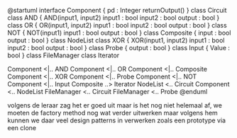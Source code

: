  @startuml
interface Component {
  pd : Integer
  returnOutput()
}
class Circuit
class AND {
AND(input1, input2)
input1 : bool
input2 : bool
output : bool
}
class OR {
OR(input1, input2)
input1 : bool
input2 : bool
output : bool
}
class NOT {
NOT(input1)
input1 : bool
output : bool
}
class Composite {
 input : bool
 output : bool
}
class NodeList
class XOR {
XOR(input1, input2)
input1 : bool
input2 : bool
output : bool
}
class Probe {
output : bool
}
class Input {
Value : bool
}
class FileManager
class Iterator

Component <|.. AND
Component <|.. OR
Component <|.. Composite
Component <|.. XOR
Component <|.. Probe
Component <|.. NOT
Component <|.. Input
Composite ..> Iterator
NodeList <.. Circuit
Component <.. NodeList
FileManager <.. Circuit
FileManager <.. Probe
@enduml

volgens de leraar zag het er goed uit maar is het nog niet helemaal af, we moeten de factory method nog wat verder uitwerken maar volgens hem kunnen we daar veel design patterns in verwerken zoals een prototype via een clone